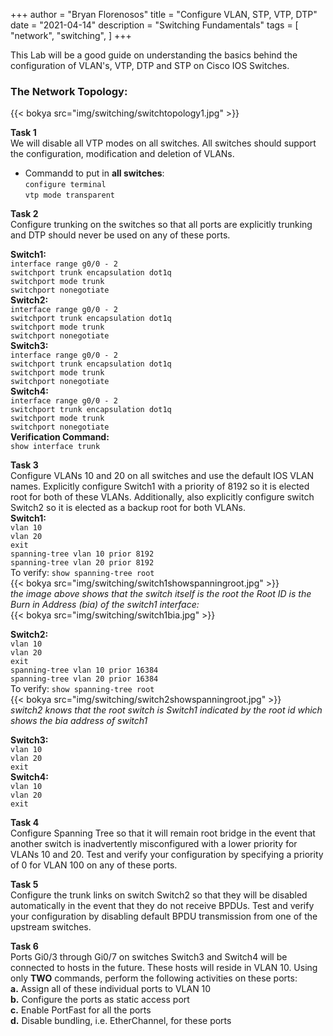 +++
author = "Bryan Florenosos"
title = "Configure VLAN, STP, VTP, DTP"
date = "2021-04-14"
description = "Switching Fundamentals"
tags = [
    "network",
    "switching",
]
+++

This Lab will be a good guide on understanding the basics behind the configuration of VLAN's, VTP, DTP and STP on Cisco IOS Switches.  

### The Network Topology:  
{{< bokya src="img/switching/switchtopology1.jpg" >}}
  
**Task 1**  
We will disable all VTP modes on all switches. All switches should support the configuration,
modification and deletion of VLANs.  
* Commandd to put in **all switches**:  
`configure terminal`  
`vtp mode transparent`  
  

**Task 2**  
Configure trunking on the switches so that all ports are explicitly trunking and DTP
should never be used on any of these ports.  

**Switch1:**  
 `interface range g0/0 - 2`  
 `switchport trunk encapsulation dot1q`  
 `switchport mode trunk`  
 `switchport nonegotiate`  
**Switch2:**  
 `interface range g0/0 - 2`  
 `switchport trunk encapsulation dot1q`  
 `switchport mode trunk`  
 `switchport nonegotiate`  
 **Switch3:**  
 `interface range g0/0 - 2`  
 `switchport trunk encapsulation dot1q`  
 `switchport mode trunk`  
 `switchport nonegotiate`  
 **Switch4:**  
 `interface range g0/0 - 2`  
 `switchport trunk encapsulation dot1q`  
 `switchport mode trunk`  
 `switchport nonegotiate`  
**Verification Command:**  
`show interface trunk`  
  
**Task 3**  
Configure VLANs 10 and 20 on all switches and use the default IOS VLAN names. Explicitly configure Switch1 with a priority of 8192 so it is elected root for both of these VLANs. Additionally, also explicitly configure switch Switch2 so it is elected as a backup root for both VLANs.  
**Switch1:**  
`vlan 10`  
`vlan 20`  
`exit`  
`spanning-tree vlan 10 prior 8192`  
`spanning-tree vlan 20 prior 8192`  
To verify: `show spanning-tree root`  
{{< bokya src="img/switching/switch1showspanningroot.jpg" >}}    
*the image above shows that the switch itself is the root the Root ID is the Burn in Address (bia) of the switch1 interface:*    
{{< bokya src="img/switching/switch1bia.jpg" >}}    
  
**Switch2:**  
`vlan 10`  
`vlan 20`  
`exit`  
`spanning-tree vlan 10 prior 16384`  
`spanning-tree vlan 20 prior 16384`  
To verify: `show spanning-tree root`  
{{< bokya src="img/switching/switch2showspanningroot.jpg" >}}  
*switch2 knows that the root switch is Switch1 indicated by the root id which shows the bia address of switch1*  
  
**Switch3:**  
`vlan 10`  
`vlan 20`  
`exit`  
**Switch4:**  
`vlan 10`  
`vlan 20`  
`exit`  



**Task 4**  
Configure Spanning Tree so that it will remain root bridge in the event that another switch is inadvertently misconfigured with a lower priority for VLANs 10 and 20. Test and verify your configuration by specifying a priority of 0 for VLAN 100 on any of these ports.  


**Task 5**  
Configure the trunk links on switch Switch2 so that they will be disabled automatically in the event that they do not receive BPDUs. Test and verify your configuration by disabling default BPDU transmission from one of the upstream switches.  

**Task 6**  
Ports Gi0/3 through Gi0/7 on switches Switch3 and Switch4 will be connected to hosts in the future. These hosts will reside in VLAN 10. Using only **TWO** commands, perform the following activities on these ports:  
**a.** Assign all of these individual ports to VLAN 10  
**b.** Configure the ports as static access port  
**c.** Enable PortFast for all the ports  
**d.** Disable bundling, i.e. EtherChannel, for these ports  
